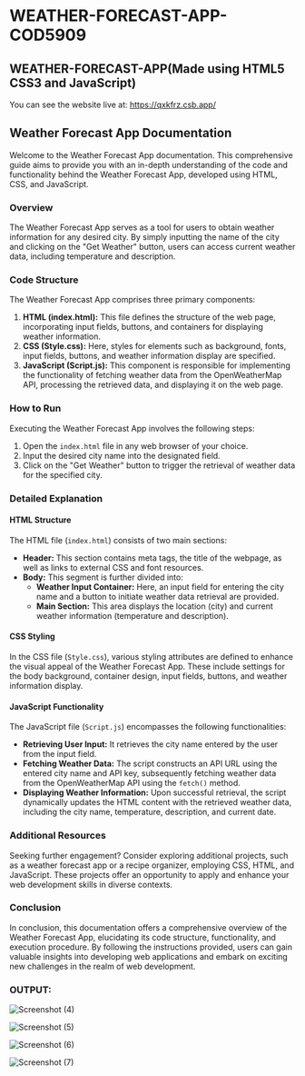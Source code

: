 # WEATHER-FORECAST-APP-COD5909

## WEATHER-FORECAST-APP(Made using HTML5 CSS3 and JavaScript)

You can see the website live at: https://qxkfrz.csb.app/

## Weather Forecast App Documentation

Welcome to the Weather Forecast App documentation. This comprehensive guide aims to provide you with an in-depth understanding of the code and functionality behind the Weather Forecast App, developed using HTML, CSS, and JavaScript.

### Overview

The Weather Forecast App serves as a tool for users to obtain weather information for any desired city. By simply inputting the name of the city and clicking on the "Get Weather" button, users can access current weather data, including temperature and description.

### Code Structure

The Weather Forecast App comprises three primary components:

1. **HTML (index.html):** This file defines the structure of the web page, incorporating input fields, buttons, and containers for displaying weather information.
2. **CSS (Style.css):** Here, styles for elements such as background, fonts, input fields, buttons, and weather information display are specified.
3. **JavaScript (Script.js):** This component is responsible for implementing the functionality of fetching weather data from the OpenWeatherMap API, processing the retrieved data, and displaying it on the web page.

### How to Run

Executing the Weather Forecast App involves the following steps:

1. Open the `index.html` file in any web browser of your choice.
2. Input the desired city name into the designated field.
3. Click on the "Get Weather" button to trigger the retrieval of weather data for the specified city.

### Detailed Explanation

#### HTML Structure

The HTML file (`index.html`) consists of two main sections:

- **Header:** This section contains meta tags, the title of the webpage, as well as links to external CSS and font resources.
- **Body:** This segment is further divided into:
  - **Weather Input Container:** Here, an input field for entering the city name and a button to initiate weather data retrieval are provided.
  - **Main Section:** This area displays the location (city) and current weather information (temperature and description).

#### CSS Styling

In the CSS file (`Style.css`), various styling attributes are defined to enhance the visual appeal of the Weather Forecast App. These include settings for the body background, container design, input fields, buttons, and weather information display.

#### JavaScript Functionality

The JavaScript file (`Script.js`) encompasses the following functionalities:

- **Retrieving User Input:** It retrieves the city name entered by the user from the input field.
- **Fetching Weather Data:** The script constructs an API URL using the entered city name and API key, subsequently fetching weather data from the OpenWeatherMap API using the `fetch()` method.
- **Displaying Weather Information:** Upon successful retrieval, the script dynamically updates the HTML content with the retrieved weather data, including the city name, temperature, description, and current date.

### Additional Resources

Seeking further engagement? Consider exploring additional projects, such as a weather forecast app or a recipe organizer, employing CSS, HTML, and JavaScript. These projects offer an opportunity to apply and enhance your web development skills in diverse contexts.

### Conclusion

In conclusion, this documentation offers a comprehensive overview of the Weather Forecast App, elucidating its code structure, functionality, and execution procedure. By following the instructions provided, users can gain valuable insights into developing web applications and embark on exciting new challenges in the realm of web development.

### OUTPUT:

![Screenshot (4)](https://github.com/mounika281005/WEATHER-FORECAST-APP-COD5909/assets/143736675/0d172a17-4d74-496c-a9ee-669e495e4c29)

![Screenshot (5)](https://github.com/mounika281005/WEATHER-FORECAST-APP-COD5909/assets/143736675/0cd39acd-a910-4d7f-94ca-7077e227b92a)

![Screenshot (6)](https://github.com/mounika281005/WEATHER-FORECAST-APP-COD5909/assets/143736675/f5afafd4-f084-40b1-bd5f-b74685f0a9ae)

![Screenshot (7)](https://github.com/mounika281005/WEATHER-FORECAST-APP-COD5909/assets/143736675/34bd53d3-5394-48de-8738-db4f4cc82e67)

